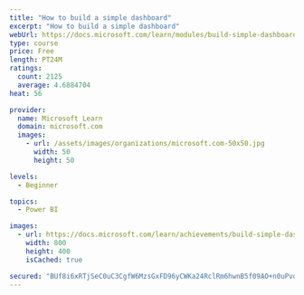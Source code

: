 ```yaml
---
title: "How to build a simple dashboard"
excerpt: "How to build a simple dashboard"
webUrl: https://docs.microsoft.com/learn/modules/build-simple-dashboard/
type: course
price: Free
length: PT24M
ratings:
  count: 2125
  average: 4.6884704
heat: 56

provider:
  name: Microsoft Learn
  domain: microsoft.com
  images:
    - url: /assets/images/organizations/microsoft.com-50x50.jpg
      width: 50
      height: 50

levels:
  - Beginner

topics:
  - Power BI

images:
  - url: https://docs.microsoft.com/learn/achievements/build-simple-dashboard-social.png
    width: 800
    height: 400
    isCached: true

secured: "BUf8i6xRTjSeC0uC3CgfW6MzsGxFD96yCWKa24RclRm6hwnB5f09AO+n0uPvd3iNHrshLJ58efggfCVsAqMDkUpBB+5dY3sSbTqsRy3K7xDVEBxZwkrW9LkMDaH2zoCc+wDcnIG/8xr1GOG73ME2uZyHwM8rL2AVC/9EJOO46CnnnznIkqbPE7mQhmIOGp3EmkpOOr24YRs3digaZYDfeuPikeyzldlve0/aAQL3cJI/PObtSPlns3rPEi1vkIqK88BQ1EjntUCotQY/UFFABCsHAORUmSbw1ctm5YEuPAGrMt2F8QL6SIevO3A3IbQiE5v4SZu24mDzOJneytA4flN6dUrobhXPxPwua4BUkfYCCxL29vwYXPsJh76b/HDmjo5gVFLcm6kE5Dn2K3zHTijFijbh8fbx7gzL8eSIlTc=;G3ctdsFVSwbj86T08eIzbQ=="
---
```


